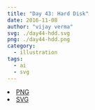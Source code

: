 ```yaml
---
title: "Day 43: Hard Disk"
date: 2016-11-08
author: "vijay verma"
svg: ./day44-hdd.svg
png: ./day44-hdd.png
category:
  - illustration
tags:
  - ai
  - svg
---
```

<li><a href="./day44-hdd.png" download className="btn-png">PNG</a></li>
<li><a href="./day44-hdd.svg" download className="btn-svg">SVG</a></li>
